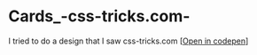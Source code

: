 # Cards_-css-tricks.com-
I tried to do a design that I saw css-tricks.com
[<a href="https://codepen.io/Sedat35/pen/NWBJRqO">Open in codepen</a>]

